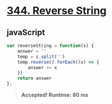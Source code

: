 # [344. Reverse String](https://leetcode.com/problems/reverse-string)

## javaScript

```javaScript
var reverseString = function(s) {
    answer = ''
    temp = s.split('')
    temp.reverse().forEach((x) => {
        answer += x
    })
    return answer
};
```

> **Accepted! Runtime: 80 ms**